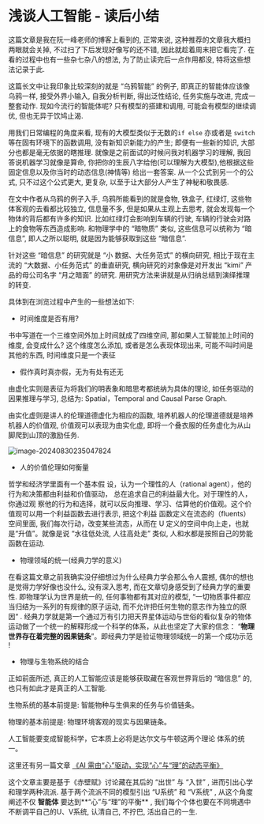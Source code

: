 # 浅谈人工智能 - 读后小结

这篇文章是我在阮一峰老师的博客上看到的, 正常来说, 这种推荐的文章我大概扫两眼就会关掉, 不过扫了下后发现好像写的还不错, 因此就趁着周末把它看完了. 在看的过程中也有一些杂七杂八的想法, 为了防止读完后一点作用都没, 特将这些想法记录于此.

这篇长文中让我印象比较深刻的就是 “乌鸦智能” 的例子, 即真正的智能体应该像乌鸦一样, 接受外界小输入, 自我分析判断, 得出泛性结论, 任务实施与改进,  完成一整套动作. 现如今流行的智能体呢? 只有模型的搭建和调用, 可能会有模型的继续调优, 但也无异于饮鸠止渴. 

用我们日常编程的角度来看, 现有的大模型类似于无数的`if else` 亦或者是 `switch` 等在固有环境下的函数调用, 没有新知识新能力的产生; 即便有一些新的知识, 大部分也都是毫无依据的瞎推理. 就像是之前面试的时候问我对机器学习的理解, 我回答说机器学习就像是算命, 你把你的生辰八字给他(可以理解为大模型),他根据这些固定信息以及你当时的动态信息(神情等) 给出一套答案. 从一个公式到另一个的公式, 只不过这个公式更大, 更复杂, 以至于让大部分人产生了神秘和敬畏感.

在文中作者从乌鸦的例子入手, 乌鸦所能看到的就是食物, 铁盒子, 红绿灯, 这些物体客观的去看都比较独立, 信息量不多, 但是如果从主观上去思考, 就会发现每一个物体的背后都有许多的知识. 比如红绿灯会影响到车辆的行驶, 车辆的行驶会对路上的食物等东西造成影响. 和物理学中的 “暗物质” 类似, 这些信息可以统称为 “暗信息”, 即人之所以聪明, 就是因为能够获取到这些 “暗信息”.

针对这些 “暗信息” 的研究就是 “小 数据、大任务范式” 的横向研究, 相比于现在主流的 “大数据、小任务范式” 的垂直研究, 横向研究的对象像是对开发出 “kimi” 产品的母公司名字 “月之暗面” 的研究. 用研究方法来讲就是从归纳总结到演绎推理的转变.

具体到在浏览过程中产生的一些想法如下: 

- 时间维度是否有用?

书中写道在一个三维空间外加上时间就成了四维空间, 那如果人工智能加上时间的维度, 会变成什么? 这个维度怎么添加, 或者是怎么表现体现出来, 可能不叫时间是其他的东西, 时间维度只是一个表征

- 假作真时真亦假，无为有处有还无

由虚化实则是表征为将我们的明表象和暗思考都统纳为具体的理论, 如任务驱动的因果推理与学习, 总结为: Spatial，Temporal and Causal Parse Graph.

由实化虚则是讲人的伦理道德虚化为相应的函数, 培养机器人的伦理道德就是培养机器人的价值观, 价值观可以表现为由实化虚, 即将一个叠衣服的任务虚化为从山脚爬到山顶的激励任务.

![image-20240830235047824](https://cdn.jsdelivr.net/gh/scattter/blogweb/images/image-20240830235047824.png)

- 人的价值伦理如何衡量

哲学和经济学里面有一个基本假 设，认为一个理性的人（rational agent），他的行为和决策都由利益和价值驱动， 总在追求自己的利益最大化。对于理性的人，你通过观 察他的行为和选择，就可以反向推理、学习、估算他的价值观。这个价值观可以用一个利益函数去进行表示, 把这个利益 函数定义在流态的（fluents）空间里面, 我们每次行动，改变某些流态，从而在 U 定义的空间中向上走，也就是“升值”。就像是说 “水往低处流, 人往高处走” 类似, 人和水都是按照自己的势能函数在运动.

- 物理领域的统一(经典力学的意义)

在看这篇文章之前我确实没仔细想过为什么经典力学会那么令人震撼, 偶尔的想也是觉得力学好像也没什么, 没有深入思考, 而在文章切身感受到了经典力学的重要性. 即物理学认为世界是统一的, 任何事物都有其对应的模型, “一切物质事件都应当归结为一系列的有规律的原子运动, 而不允许把任何生物的意志作为独立的原因“ . 经典力学就是第一个通过万有引力把天界星体运动与世俗的看似复杂的物体运动做了一个统一的解释形成一个科学的体系，从此也坚定了大家的信念： “**物理世界存在着完整的因果链条**”。即经典力学是验证物理领域统一的第一个成功示范 !

- 物理与生物系统的结合

正如前面所述, 真正的人工智能应该是能够获取藏在客观世界背后的 “暗信息” 的, 也只有如此才是真正的人工智能. 

生物系统的基本前提是: 智能物种与生俱来的任务与价值链条。

物理的基本前提是: 物理环境客观的现实与因果链条。

人工智能要变成智能科学，它本质上必将是达尔文与牛顿这两个理论 体系的统一。





这里还有另一篇文章 [《AI 需由“心”驱动，实现“心”与“理”的动态平衡》](https://www.cis.pku.edu.cn/info/1509/2798.htm)

这个文章主要是基于《赤壁赋》讨论藏在其后的 “出世” 与 “入世” , 进而引出心学和理学两种流派. 基于两个流派不同的模型引出 “U系统” 和 “V系统” , 从这个角度阐述不仅 **智能体** 要达到**“心”与“理”的平衡** , 我们每个个体也要在不同境遇中不断调平自己的U、V系统, 认清自己, 不拧巴, 活出自己的一生.


